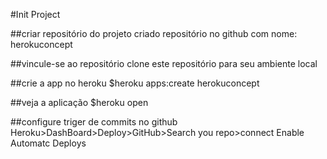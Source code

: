 #Init Project

##criar repositório do projeto
criado repositório no github com nome: herokuconcept

##vincule-se ao repositório
clone este repositório para seu ambiente local

##crie a app no heroku
$heroku apps:create herokuconcept

##veja a aplicação
$heroku open

##configure triger de commits no github
Heroku>DashBoard>Deploy>GitHub>Search you repo>connect
Enable Automatc Deploys






